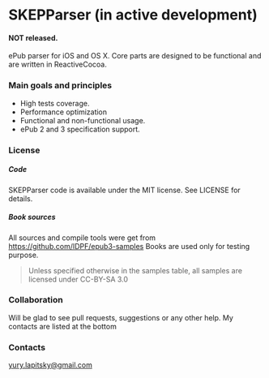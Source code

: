 # SKEPParser (in active development)
#### NOT released. 
ePub parser for iOS and OS X. 
Core parts are designed to be functional and are written in ReactiveCocoa. 

### Main goals and principles

- High tests coverage.
- Performance optimization
- Functional and non-functional usage.
- ePub 2 and 3 specification support.

### License
##### Code
SKEPParser code is available under the MIT license. See LICENSE for details.

##### Book sources
All sources and compile tools were get from https://github.com/IDPF/epub3-samples 
Books are used only for testing purpose. 
> Unless specified otherwise in the samples table, all samples are licensed under CC-BY-SA 3.0

### Collaboration
Will be glad to see pull requests, suggestions or any other help. My contacts are listed at the bottom

### Contacts
yury.lapitsky@gmail.com
